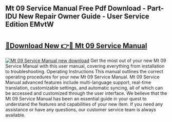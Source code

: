 ## Mt 09 Service Manual Free Pdf Download - Part-IDU New Repair Owner Guide - User Service Edition EMvtW

# <h2><a href="http://cf24604.oget.top/?id=Mt+09+Service+Manual">🔗Download New 👉🔴 Mt 09 Service Manual</a></h2>

[![Mt 09 Service Manual new download](https://i.imgur.com/5g1atiW.png)](http://cf24604.oget.top/?id=Mt+09+Service+Manual)
Get the most out of your new Mt 09 Service Manual with this user manual, covering everything from installation to troubleshooting. Operating Instructions This manual outlines the correct operating procedures for your new Mt 09 Service Manual. Mt 09 Service Manual advanced features include multi-language support, real-time translation, customizable settings, and automatic syncing, all of which can be accessed and customized through the user interface. We believe that the Mt 09 Service Manual has been an essential guide in your quest to understand the features and capabilities of your new item. If you need any assistance or have any questions, our customer service team is always available.

